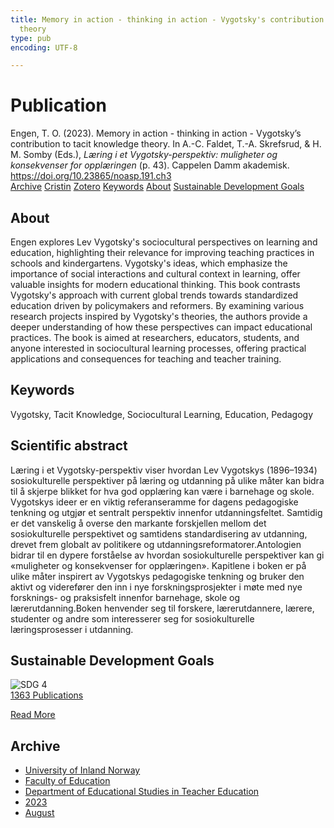 ```yaml
---
title: Memory in action - thinking in action - Vygotsky's contribution to tacit knowledge
  theory
type: pub
encoding: UTF-8

---
```

<h1>Publication</h1>
<article id="csl-bib-container-428UL8QI" class="csl-bib-container">
  <div class="csl-bib-body"> <div class="csl-entry">Engen, T. O. (2023). Memory in action - thinking in action - Vygotsky’s contribution to tacit knowledge theory. In A.-C. Faldet, T.-A. Skrefsrud, &#38; H. M. Somby (Eds.), <i>Læring i et Vygotsky-perspektiv: muligheter og konsekvenser for opplæringen</i> (p. 43). Cappelen Damm akademisk. <a href="https://doi.org/10.23865/noasp.191.ch3">https://doi.org/10.23865/noasp.191.ch3</a></div> </div>
  <div class="csl-bib-buttons">
    <a href="#taxonomy-article-428UL8QI" alt="archive" class="csl-bib-button">Archive</a>
    <a href="https://app.cristin.no/results/show.jsf?id=2168680" alt="Cristin" class="csl-bib-button">Cristin</a>
    <a href="http://zotero.org/groups/5881554/items/428UL8QI" alt="Zotero" class="csl-bib-button">Zotero</a>
    <a href="#keywords-article-428UL8QI" alt="keywords" class="csl-bib-button">Keywords</a>
    <a href="#about-article-428UL8QI" alt="about_pub" class="csl-bib-button">About</a>
    <a href="#sdg-article-428UL8QI" alt="sdg" class="csl-bib-button">Sustainable Development Goals</a>
  </div>
  <div id="csl-bib-meta-container-428UL8QI"></div>
</article>
<div id="csl-bib-meta-428UL8QI" class="csl-bib-meta">
  <article id="about-article-428UL8QI" class="about_pub-article">
    <h1>About</h1>
    Engen explores Lev Vygotsky's sociocultural perspectives on learning and education, highlighting their relevance for improving teaching practices in schools and kindergartens. Vygotsky's ideas, which emphasize the importance of social interactions and cultural context in learning, offer valuable insights for modern educational thinking. This book contrasts Vygotsky's approach with current global trends towards standardized education driven by policymakers and reformers. By examining various research projects inspired by Vygotsky's theories, the authors provide a deeper understanding of how these perspectives can impact educational practices. The book is aimed at researchers, educators, students, and anyone interested in sociocultural learning processes, offering practical applications and consequences for teaching and teacher training.
  </article>
  <article id="keywords-article-428UL8QI" class="keywords-article">
    <h1>Keywords</h1>
    Vygotsky, Tacit Knowledge, Sociocultural Learning, Education, Pedagogy
  </article>
  <article id="abstract-article-428UL8QI" class="abstract-article">
    <h1>Scientific abstract</h1>
    Læring i et Vygotsky-perspektiv viser hvordan Lev Vygotskys (1896–1934) sosiokulturelle perspektiver på læring og utdanning på ulike måter kan bidra til å skjerpe blikket for hva god opplæring kan være i barnehage og skole. Vygotskys ideer er en viktig referanseramme for dagens pedagogiske tenkning og utgjør et sentralt perspektiv innenfor utdanningsfeltet. Samtidig er det vanskelig å overse den markante forskjellen mellom det sosiokulturelle perspektivet og samtidens standardisering av utdanning, drevet frem globalt av politikere og utdanningsreformatorer.Antologien bidrar til en dypere forståelse av hvordan sosiokulturelle perspektiver kan gi «muligheter og konsekvenser for opplæringen». Kapitlene i boken er på ulike måter inspirert av Vygotskys pedagogiske tenkning og bruker den aktivt og viderefører den inn i nye forskningsprosjekter i møte med nye forsknings- og praksisfelt innenfor barnehage, skole og lærerutdanning.Boken henvender seg til forskere, lærerutdannere, lærere, studenter og andre som interesserer seg for sosiokulturelle læringsprosesser i utdanning.
  </article>
  <article id="sdg-article-428UL8QI" class="sdg-article">
    <h1>Sustainable Development Goals</h1>
    <div class="sdg-container"><div id="sdg4" class="sdg">
        <img src="{{< params subfolder >}}images/sdg/sdg04_en.png" class="image" alt="SDG 4">
        <div class="sdg-overlay">
          <a href="{{< params subfolder >}}en/archive/?sdg=4#archive" class="sdg-publication-count"><span>1363</span> Publications</a>
          <p><a href="https://sdgs.un.org/goals/goal4" class="sdg-read-more">Read More</a></p>
        </div>
      </div></div>
  </article>
  <article id="taxonomy-article-428UL8QI" class="taxonomy-article">
    <h1>Archive</h1>
    <ul>
      <li><a href="{{< params subfolder >}}en/archive/?key=3DCRN523">University of Inland Norway</a></li>
      <li><a href="{{< params subfolder >}}en/archive/?key=WYNZA47F">Faculty of Education</a></li>
      <li><a href="{{< params subfolder >}}en/archive/?key=BKPR6TE7">Department of Educational Studies in Teacher Education</a></li>
      <li><a href="{{< params subfolder >}}en/archive/?key=TKXB7BTS">2023</a></li>
      <li><a href="{{< params subfolder >}}en/archive/?key=28X3QSHA">August</a></li>
    </ul>
  </article>
</div>
